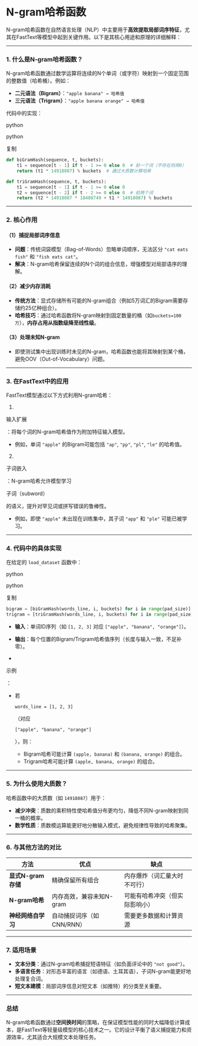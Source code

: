 # N-gram哈希函数

N-gram哈希函数在自然语言处理（NLP）中主要用于**高效提取局部词序特征**，尤其在FastText等模型中起到关键作用。以下是其核心用途和原理的详细解释：

------

### 1. **什么是N-gram哈希函数？**

N-gram哈希函数通过数学运算将连续的N个单词（或字符）映射到一个固定范围的整数值（哈希桶）。例如：

- **二元语法（Bigram）**：`"apple banana" → 哈希值`
- **三元语法（Trigram）**：`"apple banana orange" → 哈希值`

代码中的实现：

python

python

复制

```python
def biGramHash(sequence, t, buckets):
    t1 = sequence[t - 1] if t - 1 >= 0 else 0  # 前一个词（不存在则用0）
    return (t1 * 14918087) % buckets  # 通过大质数计算哈希

def triGramHash(sequence, t, buckets):
    t1 = sequence[t - 1] if t - 1 >= 0 else 0
    t2 = sequence[t - 2] if t - 2 >= 0 else 0  # 前两个词
    return (t2 * 14918087 * 18408749 + t1 * 14918087) % buckets
```

------

### 2. **核心作用**

#### （1）**捕捉局部词序信息**

- **问题**：传统词袋模型（Bag-of-Words）忽略单词顺序，无法区分 `"cat eats fish"` 和 `"fish eats cat"`。
- **解决**：N-gram哈希保留连续的N个词的组合信息，增强模型对局部语序的理解。

#### （2）**减少内存消耗**

- **传统方法**：显式存储所有可能的N-gram组合（例如5万词汇的Bigram需要存储约25亿种组合）。
- **哈希技巧**：通过哈希函数将N-gram映射到固定数量的桶（如`buckets=100万`），**内存占用从指数级降至线性级**。

#### （3）**处理未知N-gram**

- 即使测试集中出现训练时未见的N-gram，哈希函数也能将其映射到某个桶，避免OOV（Out-of-Vocabulary）问题。

------

### 3. **在FastText中的应用**

FastText模型通过以下方式利用N-gram哈希：

1. 

   输入扩展

   ：将每个词的N-gram哈希值作为附加特征输入模型。

   - 例如，单词 `"apple"` 的Bigram可能包括 `"ap"`, `"pp"`, `"pl"`, `"le"` 的哈希值。

2. 

   子词嵌入

   ：N-gram哈希允许模型学习

   子词（subword）

   的语义，提升对罕见词或拼写错误的鲁棒性。

   - 例如，即使 `"apple"` 未出现在训练集中，其子词 `"app"` 和 `"ple"` 可能已被学习。

------

### 4. **代码中的具体实现**

在给定的 `load_dataset` 函数中：

python

python

复制

```python
bigram = [biGramHash(words_line, i, buckets) for i in range(pad_size)]
trigram = [triGramHash(words_line, i, buckets) for i in range(pad_size)]
```

- **输入**：单词ID序列（如 `[1, 2, 3]` 对应 `["apple", "banana", "orange"]`）。

- **输出**：每个位置的Bigram/Trigram哈希值序列（长度与输入一致，不足补零）。

- 

  示例

  ：

  - 若 

    ```
    words_line = [1, 2, 3]
    ```

    （对应 

    ```
    ["apple", "banana", "orange"]
    ```

    ），则：

    - Bigram哈希可能计算 `(apple, banana)` 和 `(banana, orange)` 的组合。
    - Trigram哈希可能计算 `(apple, banana, orange)` 的组合。

------

### 5. **为什么使用大质数？**

哈希函数中的大质数（如 `14918087`）用于：

- **减少冲突**：质数的乘积特性使哈希值分布更均匀，降低不同N-gram映射到同一桶的概率。
- **数学性质**：质数模运算能更好地分散输入模式，避免规律性导致的哈希聚集。

------

### 6. **与其他方法的对比**

| 方法               | 优点                      | 缺点                           |
| ------------------ | ------------------------- | ------------------------------ |
| **显式N-gram存储** | 精确保留所有组合          | 内存爆炸（词汇量大时不可行）   |
| **N-gram哈希**     | 内存高效，兼容未知N-gram  | 可能有哈希冲突（但实际影响小） |
| **神经网络自学习** | 自动捕捉词序（如CNN/RNN） | 需要更多数据和计算资源         |

------

### 7. **适用场景**

- **文本分类**：通过N-gram哈希捕捉短语特征（如负面评论中的 `"not good"`）。
- **多语言任务**：对形态丰富的语言（如德语、土耳其语），子词N-gram能更好地处理复合词。
- **短文本建模**：局部词序信息对短文本（如推特）的分类至关重要。

------

### 总结

N-gram哈希函数通过**空间换时间**的策略，在保证模型性能的同时大幅降低计算成本，是FastText等轻量级模型的核心技术之一。它的设计平衡了语义捕捉能力和资源效率，尤其适合大规模文本处理任务。